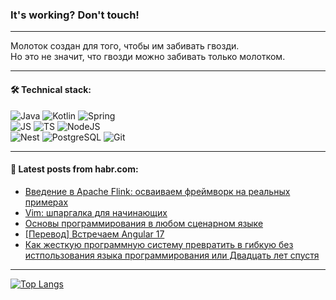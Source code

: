 ### It's working? Don't touch!

---
Молоток создан для того, чтобы им забивать гвозди. <br>
Но это не значит, что гвозди можно забивать только молотком.

---

#### 🛠️ Technical stack:

![Java](https://img.shields.io/badge/Java-informational?logo=Oracle&style=flat&logoColor=white&color=FF4500)
![Kotlin](https://img.shields.io/badge/Kotlin-informational?logo=Kotlin&style=flat&logoColor=white&color=774D97)
![Spring](https://img.shields.io/badge/SpringBoot-informational?logo=SpringBoot&style=flat&logoColor=white&color=6DB33F) <br>
![JS](https://img.shields.io/badge/JS-informational?logo=javaScript&style=flat&logoColor=black&color=F7Df1E)
![TS](https://img.shields.io/badge/TypeScript-informational?logo=typeScript&style=flat&logoColor=black&color=0667A8)
![NodeJS](https://img.shields.io/badge/NodeJS-informational?logo=node.js&style=flat&logoColor=white&color=70A760) <br>
![Nest](https://img.shields.io/badge/NestJS-informational?logo=NestJS&style=flat&logoColor=white&color=E0234E)
![PostgreSQL](https://img.shields.io/badge/PostgreSQL-informational?logo=PostgreSQL&style=flat&logoColor=white&color=DAA520)
![Git](https://img.shields.io/badge/Git-informational?logo=git&style=flat&logoColor=white&color=778899)

___

#### 💬 Latest posts from habr.com:

<!-- BLOG-POST-LIST:START -->
- [Введение в Apache Flink: осваиваем фреймворк на реальных примерах](https://habr.com/ru/companies/ru_mts/articles/772898/?utm_source=habrahabr&utm_medium=rss&utm_campaign=772898)
- [Vim: шпаргалка для начинающих](https://habr.com/ru/articles/772914/?utm_source=habrahabr&utm_medium=rss&utm_campaign=772914)
- [Основы программирования в любом сценарном языке](https://habr.com/ru/articles/772908/?utm_source=habrahabr&utm_medium=rss&utm_campaign=772908)
- [[Перевод] Встречаем Angular 17](https://habr.com/ru/articles/772894/?utm_source=habrahabr&utm_medium=rss&utm_campaign=772894)
- [Как жесткую программную систему превратить в гибкую без истпользования языка программирования или Двадцать лет спустя](https://habr.com/ru/articles/772892/?utm_source=habrahabr&utm_medium=rss&utm_campaign=772892)
<!-- BLOG-POST-LIST:END -->

---
[![Top Langs](https://github-readme-stats-git-master-advtsetting-gmailcom.vercel.app/api/top-langs/?username=zloylis&langs_count=10&hide_title=false&title_color=e6edf3&size_weight=0.5&count_weight=0.5&layout=compact&hide_border=true&theme=dracula)](https://github.com/zloylis)

<!-- ![GitHub stats](https://github-readme-stats-git-master-advtsetting-gmailcom.vercel.app/api?username=zloylis&show_icons=true&hide_border=true&theme=dracula&hide_title=true&include_all_commits=true&count_private=true&hide=contribs&hide_rank=true) -->
